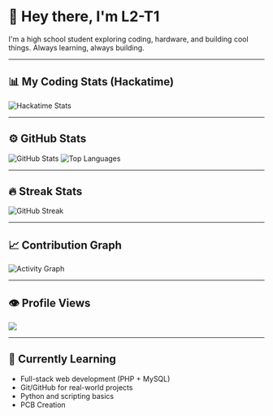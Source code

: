 # 👋 Hey there, I'm L2-T1

I'm a high school student exploring coding, hardware, and building cool things. Always learning, always building.

---

## 📊 My Coding Stats (Hackatime)

![Hackatime Stats](https://github-readme-stats.hackclub.dev/api/wakatime?username=8786&api_domain=hackatime.hackclub.com&theme=algolia&custom_title=Hackatime+Stats&layout=compact&cache_seconds=0&langs_count=8)

---

## ⚙️ GitHub Stats

![GitHub Stats](https://github-readme-stats.vercel.app/api?username=L2-T1&show_icons=true&theme=algolia)
![Top Languages](https://github-readme-stats.vercel.app/api/top-langs/?username=L2-T1&layout=compact&theme=algolia)

---

## 🔥 Streak Stats

![GitHub Streak](https://streak-stats.demolab.com/?user=L2-T1&theme=algolia)

---

## 📈 Contribution Graph

![Activity Graph](https://github-readme-activity-graph.cyclic.app/graph?username=L2-T1&theme=github-compact)

---

## 👁️ Profile Views

![](https://komarev.com/ghpvc/?username=L2-T1&label=Profile+Views&color=blue)

---

## 🧠 Currently Learning
- Full-stack web development (PHP + MySQL)
- Git/GitHub for real-world projects
- Python and scripting basics
- PCB Creation
